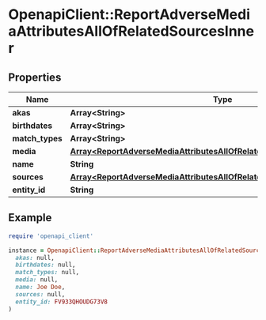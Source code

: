 # OpenapiClient::ReportAdverseMediaAttributesAllOfRelatedSourcesInner

## Properties

| Name | Type | Description | Notes |
| ---- | ---- | ----------- | ----- |
| **akas** | **Array&lt;String&gt;** |  | [optional] |
| **birthdates** | **Array&lt;String&gt;** |  | [optional] |
| **match_types** | **Array&lt;String&gt;** |  | [optional] |
| **media** | [**Array&lt;ReportAdverseMediaAttributesAllOfRelatedSourcesInnerMediaInner&gt;**](ReportAdverseMediaAttributesAllOfRelatedSourcesInnerMediaInner.md) |  | [optional] |
| **name** | **String** |  | [optional] |
| **sources** | [**Array&lt;ReportAdverseMediaAttributesAllOfRelatedSourcesInnerSourcesInner&gt;**](ReportAdverseMediaAttributesAllOfRelatedSourcesInnerSourcesInner.md) |  | [optional] |
| **entity_id** | **String** |  | [optional] |

## Example

```ruby
require 'openapi_client'

instance = OpenapiClient::ReportAdverseMediaAttributesAllOfRelatedSourcesInner.new(
  akas: null,
  birthdates: null,
  match_types: null,
  media: null,
  name: Joe Doe,
  sources: null,
  entity_id: FV933QHOUDG73V8
)
```

